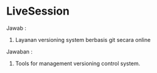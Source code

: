 # LiveSession

Jawab :
1. Layanan versioning system berbasis git secara online

Jawaban :
1. Tools for management versioning control system.